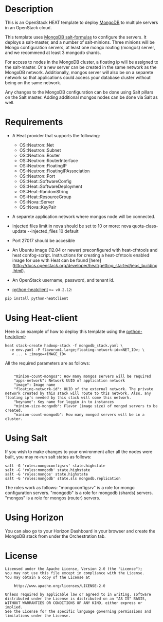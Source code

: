 Description
===========

This is an OpenStack HEAT template to deploy [MongoDB](http://www.mongodb.org/) 
to multiple servers in an OpenStack cloud. 

This template uses [MongoDB salt-formulas](https://github.com/eglute/mongodb-formula) 
to configure the servers. It deploys a salt-master, and a number of salt-minions. 
Three minions will be Mongo configuration servers, at least one mongo routing (mongos) 
server, and we recommend at least 3 mongodb shards.

For access to nodes in the MongoDB cluster, a floating ip will be assigned to the 
salt-master. Or a new server can be created in the same network as the MongoDB network.
Additionally, mongos server will also be on a separete network so that applications could 
access your database cluster without being on the same network.

Any changes to the MongoDB configuration can be done using Salt pillars on the Salt 
master. Adding additional mongos nodes can be done via Salt as well.

Requirements
============
* A Heat provider that supports the following:
  * OS::Neutron::Net
  * OS::Neutron::Subnet
  * OS::Neutron::Router
  * OS::Neutron::RouterInterface
  * OS::Neutron::FloatingIP
  * OS::Neutron::FloatingIPAssociation
  * OS::Neutron::Port
  * OS::Heat::SoftwareConfig
  * OS::Heat::SoftwareDeployment
  * OS::Heat::RandomString
  * OS::Heat::ResourceGroup
  * OS::Nova::Server
  * OS::Nova::KeyPair

* A separete application network where mongos node will be connected.
* Injected files limit in nova should be set to 10 or more:
  nova quota-class-update --injected_files 10 default
* Port 27017 should be accesible 
* An Ubuntu image (12.04 or newer) preconfigured with heat-cfntools and heat confog-script. 
Instructions for creating a heat-cfntools enabled image for use with Heat can be 
found [here] (http://docs.openstack.org/developer/heat/getting_started/jeos_building.html).

* An OpenStack username, password, and tenant id.
* [python-heatclient](https://github.com/openstack/python-heatclient)
`>= v0.2.12`:

```bash
pip install python-heatclient
```
Using Heat-client 
=============
Here is an example of how to deploy this template using the
[python-heatclient](https://github.com/openstack/python-heatclient):

```
heat stack-create hadoop-stack -f mongodb_stack.yaml \
  -e env.yaml -P flavor=m1.large;floating-network-id=<NET_ID>; \
   < ... > ;image=<IMAGE_ID>
```
All the required parameters are as follows:
```

    "minion-count-mongos": How many mongos servers will be required
    "apps-network": Network UUID of application network
    "image": Image name
    "floating-network-id": UUID of the external network. The private network created by this stack will route to this network. Also, any floating ip's needed by this stack will come this network.
    "keyname": Key name for loggin in to instances
    "minion-size-mongodb": Flavor (image size) of mongod servers to be created.
    "minion-count-mongodb": How many mongod servers will be in a cluster.

```

Using Salt
=============
If you wish to make changes to your environment after all the nodes were built, 
you may re-run salt states as follows:

```
salt -G 'roles:mongoconfigsrv' state.highstate
salt -G 'roles:mongodb' state.highstate
salt -G 'roles:mongos' state.highstate
salt -G 'roles:mongodb' state.sls mongodb.replication
```
The roles work as follows: 
"mongoconfigsrv" is a role for mongo configuration servers.
"mongodb" is a role for mongodb (shards) servers.
"mongos" is a role for mongos (router) servers.

Using Horizon
=============
You can also go to your Horizon Dashboard in your browser and create 
the MongoDB stack from under the Orchestration tab.

License
=======
```
Licensed under the Apache License, Version 2.0 (the "License");
you may not use this file except in compliance with the License.
You may obtain a copy of the License at

    http://www.apache.org/licenses/LICENSE-2.0

Unless required by applicable law or agreed to in writing, software
distributed under the License is distributed on an "AS IS" BASIS,
WITHOUT WARRANTIES OR CONDITIONS OF ANY KIND, either express or implied.
See the License for the specific language governing permissions and
limitations under the License.
```
